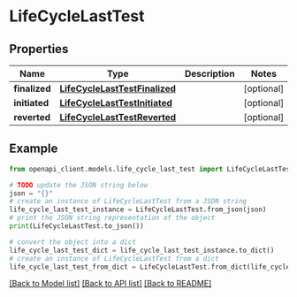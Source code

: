 # LifeCycleLastTest


## Properties

Name | Type | Description | Notes
------------ | ------------- | ------------- | -------------
**finalized** | [**LifeCycleLastTestFinalized**](LifeCycleLastTestFinalized.md) |  | [optional] 
**initiated** | [**LifeCycleLastTestInitiated**](LifeCycleLastTestInitiated.md) |  | [optional] 
**reverted** | [**LifeCycleLastTestReverted**](LifeCycleLastTestReverted.md) |  | [optional] 

## Example

```python
from openapi_client.models.life_cycle_last_test import LifeCycleLastTest

# TODO update the JSON string below
json = "{}"
# create an instance of LifeCycleLastTest from a JSON string
life_cycle_last_test_instance = LifeCycleLastTest.from_json(json)
# print the JSON string representation of the object
print(LifeCycleLastTest.to_json())

# convert the object into a dict
life_cycle_last_test_dict = life_cycle_last_test_instance.to_dict()
# create an instance of LifeCycleLastTest from a dict
life_cycle_last_test_from_dict = LifeCycleLastTest.from_dict(life_cycle_last_test_dict)
```
[[Back to Model list]](../README.md#documentation-for-models) [[Back to API list]](../README.md#documentation-for-api-endpoints) [[Back to README]](../README.md)


